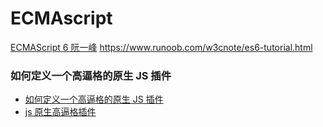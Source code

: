 # ECMAscript

[ECMAScript 6 阮一峰](http://es6.ruanyifeng.com/)
https://www.runoob.com/w3cnote/es6-tutorial.html

### 如何定义一个高逼格的原生 JS 插件

-   [如何定义一个高逼格的原生 JS 插件](https://www.jianshu.com/p/e65c246beac1)
-   [js 原生高逼格插件](https://www.cnblogs.com/huancheng/p/8520577.html#4321259#commentform)
